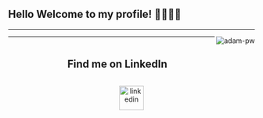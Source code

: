 ## Hello Welcome to my profile! 🦋💞👩‍💻
<hr>

<div class="cabecera">
  <p><img align="right"  width: 300px height: 300px src="https://github.com/Adam-pw/Adam-pw/blob/main/animation_500_kxa883sd.gif" alt="adam-pw" /></p>
</div>

<hr>


<div id="user-content-toc">
  <ul align="center">
    <summary><h2 style="display: inline-block">Find me on LinkedIn</h2></summary>
  </ul>
</div>

<p align="center">
<a href="https://www.linkedin.com/in/brenda-britez-a3a693159/" target="blank"><img align="center" src="https://user-images.githubusercontent.com/88904952/234979284-68c11d7f-1acc-4f0c-ac78-044e1037d7b0.png" alt="linkedin" height="50" width="50" /></a>
</p>



